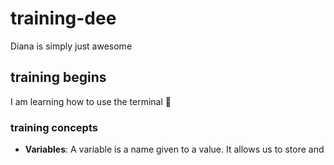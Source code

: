 # training-dee

Diana is simply just awesome

## training begins

I am learning how to use the terminal 👋

### training concepts

- **Variables**: A variable is a name given to a value. It allows us to store and
